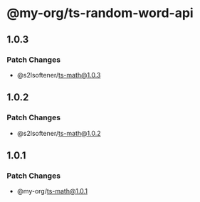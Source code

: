 # @my-org/ts-random-word-api

## 1.0.3

### Patch Changes

- @s2lsoftener/ts-math@1.0.3

## 1.0.2

### Patch Changes

- @s2lsoftener/ts-math@1.0.2

## 1.0.1

### Patch Changes

- @my-org/ts-math@1.0.1
